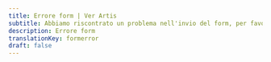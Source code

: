 ```yaml
---
title: Errore form | Ver Artis
subtitle: Abbiamo riscontrato un problema nell'invio del form, per favore [prova di nuovo](/contatti/)
description: Errore form
translationKey: formerror
draft: false
---
```


